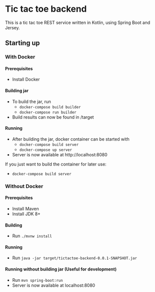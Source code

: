 # Tic tac toe backend

This is a tic tac toe REST service written in Kotlin, using Spring Boot and Jersey.

## Starting up

### With Docker

#### Prerequisites
- Install Docker

#### Building jar

- To build the jar, run
    - ```docker-compose build builder```
    - ```docker-compose run builder```
- Build results can now be found in /target

#### Running

- After building the jar, docker container can be started with
    - ```docker-compose build server```
    - ```docker-compose up server```
- Server is now available at http://localhost:8080

If you just want to build the container for later use: 

- ```docker-compose build server```

### Without Docker

#### Prerequisites
- Install Maven
- Install JDK 8+

#### Building
- Run ```./mvnw install```
    
#### Running
- Run ```java -jar target/tictactoe-backend-0.0.1-SNAPSHOT.jar```

#### Running without building jar (Useful for development)
- Run ```mvn spring-boot:run```
- Server is now available at localhost:8080
